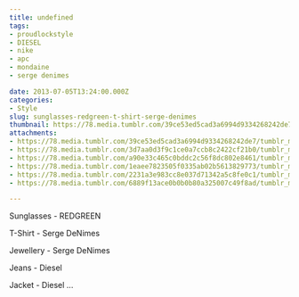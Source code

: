 ```yaml
---
title: undefined
tags:
- proudlockstyle
- DIESEL
- nike
- apc
- mondaine
- serge denimes

date: 2013-07-05T13:24:00.000Z
categories:
- Style
slug: sunglasses-redgreen-t-shirt-serge-denimes
thumbnail: https://78.media.tumblr.com/39ce53ed5cad3a6994d9334268242de7/tumblr_mpgt8cH02I1rhrm24o2_1280.jpg
attachments:
- https://78.media.tumblr.com/39ce53ed5cad3a6994d9334268242de7/tumblr_mpgt8cH02I1rhrm24o2_1280.jpg
- https://78.media.tumblr.com/3d7aa0d3f9c1ce0a7ccb8c2422cf21b0/tumblr_mpgt8cH02I1rhrm24o1_1280.jpg
- https://78.media.tumblr.com/a90e33c465c0bddc2c56f8dc802e8461/tumblr_mpgt8cH02I1rhrm24o5_1280.jpg
- https://78.media.tumblr.com/1eaee7823505f0335ab02b5613829773/tumblr_mpgt8cH02I1rhrm24o4_1280.jpg
- https://78.media.tumblr.com/2231a3e983cc8e037d71342a5c8fe0c1/tumblr_mpgt8cH02I1rhrm24o6_1280.jpg
- https://78.media.tumblr.com/6889f13ace0b0b0b80a325007c49f8ad/tumblr_mpgt8cH02I1rhrm24o3_1280.jpg

---
```


Sunglasses - REDGREEN 

  T-Shirt - Serge DeNimes 

  Jewellery - Serge DeNimes 

  Jeans - Diesel  

  Jacket - Diesel ...
